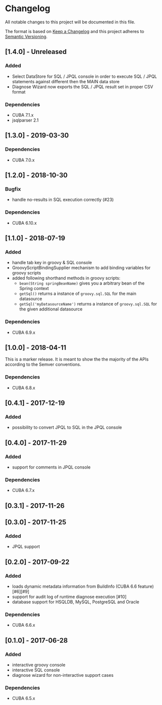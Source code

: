 # Changelog
All notable changes to this project will be documented in this file.

The format is based on [Keep a Changelog](http://keepachangelog.com/en/1.0.0/)
and this project adheres to [Semantic Versioning](http://semver.org/spec/v2.0.0.html).


## [1.4.0] - Unreleased

### Added
- Select DataStore for SQL / JPQL console in order to execute SQL / JPQL statements against different then the MAIN data store
- Diagnose Wizard now exports the SQL / JPQL result set in proper CSV format

### Dependencies
- CUBA 7.1.x
- jsqlparser 2.1

## [1.3.0] - 2019-03-30

### Dependencies
- CUBA 7.0.x

## [1.2.0] - 2018-10-30

### Bugfix
- handle no-results in SQL execution correctly (#23)

### Dependencies
- CUBA 6.10.x

## [1.1.0] - 2018-07-19

### Added

- handle tab key in groovy & SQL console
- GroovyScriptBindingSupplier mechanism to add binding variables for groovy scripts
- added following shorthand methods in groovy scripts:
  - `bean(String springBeanName)` gives you a arbitrary bean of the Spring context
  - `getSql()` returns a instance of `groovy.sql.SQL` for the main datasource
  - `getSql('myDatasourceName')` returns a instance of `groovy.sql.SQL` for the given additional datasource
      

### Dependencies
- CUBA 6.9.x


## [1.0.0] - 2018-04-11

This is a marker release. It is meant to show the the majority of the APIs according to the Semver conventions.

### Dependencies
- CUBA 6.8.x

## [0.4.1] - 2017-12-19

### Added
- possibility to convert JPQL to SQL in the JPQL console

## [0.4.0] - 2017-11-29

### Added
- support for comments in JPQL console

### Dependencies
- CUBA 6.7.x

## [0.3.1] - 2017-11-26


## [0.3.0] - 2017-11-25

### Added
- JPQL support

## [0.2.0] - 2017-09-22

### Added
- loads dynamic metadata information from BuildInfo (CUBA 6.6 feature) [#6][#9]
- support for audit log of runtime diagnose execution [#10]
- database support for HSQLDB, MySQL, PostgreSQL and Oracle

### Dependencies
- CUBA 6.6.x

## [0.1.0] - 2017-06-28

### Added
- interactive groovy console
- interactive SQL console
- diagnose wizard for non-interactive support cases


### Dependencies
- CUBA 6.5.x
